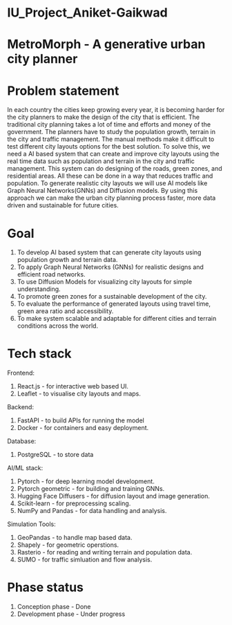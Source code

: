 # IU_Project_Aniket-Gaikwad

# MetroMorph - A generative urban city planner

# Problem statement
In each country the cities keep growing every year, it is becoming harder for the city planners to make the design of the city that is efficient. The traditional city planning takes a lot of time and efforts and money of the government. The planners have to study the population growth, terrain in the city and traffic management. The manual methods make it difficult to test different city layouts options for the best solution.
To solve this, we need a AI based system that can create and improve city layouts using the real time data such as population and terrain in the city and traffic management. This system can do designing of the roads, green zones, and residential areas. All these can be done in a way that reduces traffic and population.
To generate realistic city layouts we will use AI models like Graph Neural Networks(GNNs) and Diffusion models. By using this approach we can make the urban city planning process faster, more data driven and sustainable for future cities.



# Goal
1. To develop AI based system that can generate city layouts using population growth and terrain data.
2. To apply Graph Neural Networks (GNNs) for realistic designs and efficient road networks.
3. To use Diffusion Models for visualizing city layouts for simple understanding.
4. To promote green zones for a sustainable development of the city.
5. To evaluate the performance of generated layouts using travel time, green area ratio and accessibility.
6. To make system scalable and adaptable for different cities and terrain conditions across the world.

# Tech stack
Frontend:
1. React.js - for interactive web based UI.
2. Leaflet - to visualise city layouts and maps.

Backend:
1. FastAPI - to build APIs for running the model
2. Docker - for containers and easy deployment.

Database:
1. PostgreSQL - to store data

AI/ML stack:
1. Pytorch - for deep learning model development.
2. Pytorch geometric - for building and training GNNs.
3. Hugging Face Diffusers - for diffusion layout and image generation.
4. Scikit-learn - for preprocessing scaling.
5. NumPy and Pandas - for data handling and analysis.

Simulation Tools: 
1. GeoPandas - to handle map based data.
2. Shapely - for geometric operstions.
3. Rasterio - for reading and writing terrain and population data.
4. SUMO - for traffic simluation and flow analysis.

# Phase status
1. Conception phase - Done
2. Development phase - Under progress 
